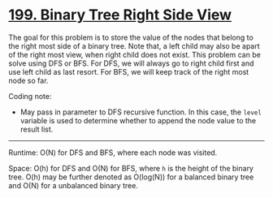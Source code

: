 # [199. Binary Tree Right Side View](https://leetcode.com/problems/binary-tree-right-side-view/description/)

The goal for this problem is to store the value of the nodes that belong to the right most side of a binary tree. Note that, a left child may also be apart of the right most view, when right child does not exist. This problem can be solve using DFS or BFS. For DFS, we will always go to right child first and use left child as last resort. For BFS, we will keep track of the right most node so far.


Coding note:
- May pass in parameter to DFS recursive function. In this case, the `level` variable is used to determine whether to append the node value to the result list. 

---
Runtime: O(N) for DFS and BFS, where each node was visited.

Space: O(h) for DFS and O(N) for BFS, where `h` is the height of the binary tree. O(h) may be further denoted as O(log(N)) for a balanced binary tree and O(N) for a unbalanced binary tree. 